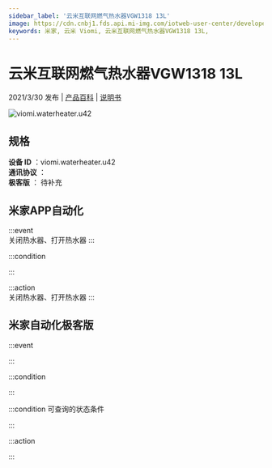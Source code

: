 ```yaml
---
sidebar_label: '云米互联网燃气热水器VGW1318 13L'
image: https://cdn.cnbj1.fds.api.mi-img.com/iotweb-user-center/developer_1679048994626GIh6Q9ST.png?GalaxyAccessKeyId=AKVGLQWBOVIRQ3XLEW&Expires=9223372036854775807&Signature=CNXNLIncJI4IlQGhD7aIqZlycMo=
keywords: 米家, 云米 Viomi, 云米互联网燃气热水器VGW1318 13L, 
---
```

# 云米互联网燃气热水器VGW1318 13L

2021/3/30 发布 | [产品百科](https://home.mi.com/webapp/content/baike/product/index.html?model=viomi.waterheater.u42/) | [说明书](https://home.mi.com/views/introduction.html?model=viomi.waterheater.u42&region=cn)

![viomi.waterheater.u42](https://cdn.cnbj1.fds.api.mi-img.com/iotweb-user-center/developer_1679048994626GIh6Q9ST.png?GalaxyAccessKeyId=AKVGLQWBOVIRQ3XLEW&Expires=9223372036854775807&Signature=CNXNLIncJI4IlQGhD7aIqZlycMo=)

## 规格  
> 
**设备 ID** ：viomi.waterheater.u42  
**通讯协议** ：  
**极客版**  ： 待补充 


## 米家APP自动化  

:::event  
关闭热水器、打开热水器
:::

:::condition  

:::

:::action   
关闭热水器、打开热水器
:::

## 米家自动化极客版  

:::event  

:::

:::condition  

:::

:::condition 可查询的状态条件  

:::

:::action  

:::

        
